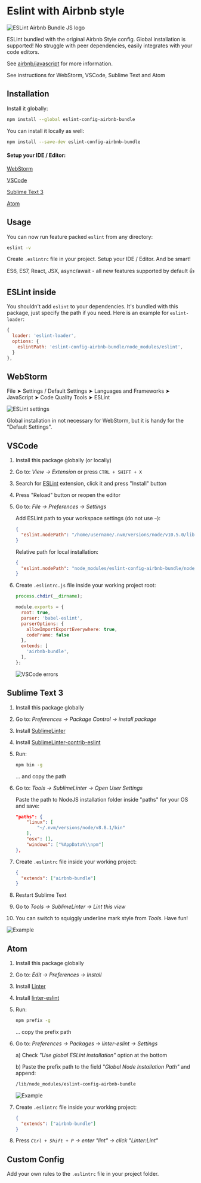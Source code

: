 # Eslint with Airbnb style

![ESLint Airbnb Bundle JS logo](https://i.imgur.com/vPaV2CK.png?1)

ESLint bundled with the original Airbnb Style config. Global installation is supported! No struggle with peer dependencies, easily integrates with your code editors.

See [airbnb/javascript] for more information.

See instructions for WebStorm, VSCode, Sublime Text and Atom

[airbnb/javascript]: https://github.com/airbnb/javascript

## Installation

Install it globally:

```bash
npm install --global eslint-config-airbnb-bundle
```

You can install it locally as well:

```bash
npm install --save-dev eslint-config-airbnb-bundle
```

#### Setup your IDE / Editor:

[WebStorm](#user-content-webstorm)

[VSCode](#user-content-vscode)

[Sublime Text 3](#user-content-sublime-text-3)

[Atom](#user-content-atom)

## Usage

You can now run feature packed `eslint` from any directory:

```bash
eslint -v
```

Create `.eslintrc` file in your project. Setup your IDE / Editor. And be smart!

ES6, ES7, React, JSX, async/await - all new features supported by default 👍

## ESLint inside

You shouldn't add `eslint` to your dependencies. It's bundled with this package, just specify the path if you need.
Here is an example for `eslint-loader`:

```javascript
{
  loader: 'eslint-loader',
  options: {
    eslintPath: 'eslint-config-airbnb-bundle/node_modules/eslint',
  }
},
```

## WebStorm

File ➤ Settings / Default Settings ➤ Languages and Frameworks ➤ JavaScript ➤ Code Quality Tools ➤ ESLint

![ESLint settings](http://i.imgur.com/ZznYeJU.png)

Global installation in not necessary for WebStorm, but it is handy for the "Default Settings".

## VSCode

1. Install this package globally (or locally)

2. Go to: *View -> Extension* or press `CTRL + SHIFT + X`

3. Search for [ESLint](https://github.com/Microsoft/vscode-eslint) extension, click it and press "Install" button

4. Press "Reload" button or reopen the editor

5. Go to: *File -> Preferences -> Settings*

   Add ESLint path to your workspace settings (do not use `~`):
    ```json
    {
      "eslint.nodePath": "/home/username/.nvm/versions/node/v10.5.0/lib/node_modules/eslint-config-airbnb-bundle/node_modules/eslint",
    }
    ```

   Relative path for local installation:
    ```json
    {
      "eslint.nodePath": "node_modules/eslint-config-airbnb-bundle/node_modules/eslint",
    }
    ```

7. Create `.eslintrc.js` file inside your working project root:
    ```js
    process.chdir(__dirname);

    module.exports = {
      root: true,
      parser: 'babel-eslint',
      parserOptions: {
        allowImportExportEverywhere: true,
        codeFrame: false
      },
      extends: [
        'airbnb-bundle',
      ],
    };
    ```
    ![VSCode errors](https://i.imgur.com/sNL9w7V.png)

## Sublime Text 3

1. Install this package globally

2. Go to: *Preferences -> Package Control -> install package*

3. Install [SublimeLinter](https://packagecontrol.io/packages/SublimeLinter)

4. Install [SublimeLinter-contrib-eslint](https://packagecontrol.io/packages/SublimeLinter-contrib-eslint)

5. Run:
    ```bash
    npm bin -g
    ```
    ... and copy the path
6. Go to: *Tools -> SublimeLinter -> Open User Settings*

   Paste the path to NodeJS installation folder inside "paths" for your OS and save:
    ```json
    "paths": {
        "linux": [
            "~/.nvm/versions/node/v8.8.1/bin"
        ],
        "osx": [],
        "windows": ["%AppData%\\npm"]
    },
    ```
7. Create `.eslintrc` file inside your working project:
    ```json
    {
      "extends": ["airbnb-bundle"]
    }
    ```

8. Restart Sublime Text

9. Go to *Tools -> SublimeLinter -> Lint this view*

10. You can switch to squiggly underline mark style from *Tools*. Have fun!

![Example](http://i.imgur.com/3nzwkdK.png?1)

## Atom

1. Install this package globally

2. Go to: *Edit -> Preferences -> Install*

3. Install [Linter](https://atom.io/packages/linter)

4. Install [linter-eslint](https://atom.io/packages/linter-eslint)

5. Run:
    ```bash
    npm prefix -g
    ```
    ... copy the prefix path
6. Go to: *Preferences -> Packages -> linter-eslint -> Settings*

   a) Check *"Use global ESLint installation"* option at the bottom

   b) Paste the prefix path to the field *"Global Node Installation Path"* and append:
   ```bash
   /lib/node_modules/eslint-config-airbnb-bundle
   ```

    ![Example](https://i.imgur.com/9pj68pp.png?1)

7. Create `.eslintrc` file inside your working project:
    ```json
    {
      "extends": ["airbnb-bundle"]
    }
    ```

8. Press *`Ctrl + Shift + P` -> enter "lint" -> click "Linter:Lint"*

## Custom Config

Add your own rules to the `.eslintrc` file in your project folder.
